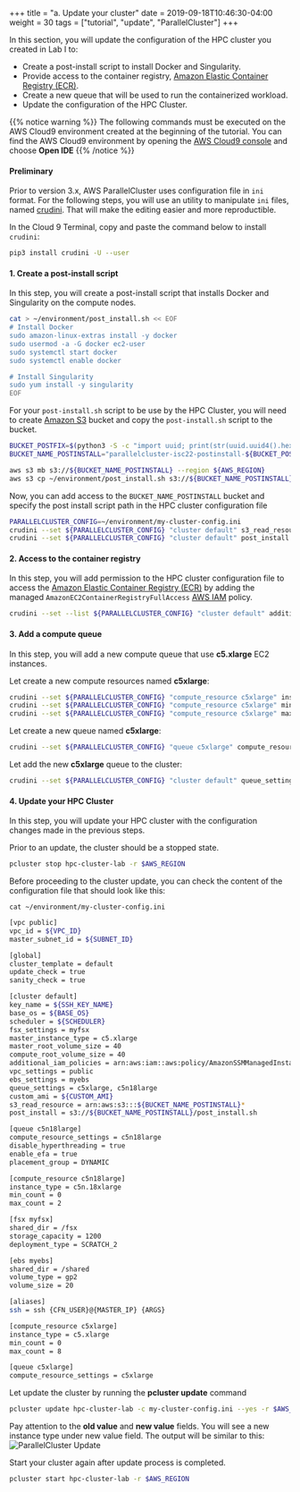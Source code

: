 +++
title = "a. Update your cluster"
date = 2019-09-18T10:46:30-04:00
weight = 30
tags = ["tutorial", "update", "ParallelCluster"]
+++

In this section, you will update the configuration of the HPC cluster you created in Lab I to:
- Create a post-install script to install Docker and Singularity.
- Provide access to the container registry, [Amazon Elastic Container Registry (ECR)](https://aws.amazon.com/ecr/).
- Create a new queue that will be used to run the containerized workload.
- Update the configuration of the HPC Cluster.

{{% notice warning %}}
The following commands must be executed on the AWS Cloud9 environment created at the beginning of the tutorial.
You can find the AWS Cloud9 environment by opening the [AWS Cloud9 console](https://console.aws.amazon.com/cloud9) and choose **Open IDE**
{{% /notice %}}

#### Preliminary

Prior to version 3.x, AWS ParallelCluster uses configuration file in `ini` format.
For the following steps, you will use an utility to manipulate `ini` files, named [crudini](https://github.com/pixelb/crudini).
That will make the editing easier and more reproductible.

In the Cloud 9 Terminal, copy and paste the command below to install `crudini`:

```bash
pip3 install crudini -U --user
```

#### 1. Create a post-install script

In this step, you will create a post-install script that installs Docker and Singularity on the compute nodes.

```bash
cat > ~/environment/post_install.sh << EOF
# Install Docker
sudo amazon-linux-extras install -y docker
sudo usermod -a -G docker ec2-user
sudo systemctl start docker
sudo systemctl enable docker

# Install Singularity
sudo yum install -y singularity
EOF
```

For your `post-install.sh` script to be use by the HPC Cluster, you will need to create [Amazon S3](https://aws.amazon.com/s3/) bucket and copy the `post-install.sh` script to the bucket.

```bash
BUCKET_POSTFIX=$(python3 -S -c "import uuid; print(str(uuid.uuid4().hex)[:10])")
BUCKET_NAME_POSTINSTALL="parallelcluster-isc22-postinstall-${BUCKET_POSTFIX}"

aws s3 mb s3://${BUCKET_NAME_POSTINSTALL} --region ${AWS_REGION}
aws s3 cp ~/environment/post_install.sh s3://${BUCKET_NAME_POSTINSTALL}/
```

Now, you can add access to the `BUCKET_NAME_POSTINSTALL` bucket and specify the post install script path in the HPC cluster configuration file

```bash
PARALLELCLUSTER_CONFIG=~/environment/my-cluster-config.ini
crudini --set ${PARALLELCLUSTER_CONFIG} "cluster default" s3_read_resource "arn:aws:s3:::${BUCKET_NAME_POSTINSTALL}*"
crudini --set ${PARALLELCLUSTER_CONFIG} "cluster default" post_install "s3://${BUCKET_NAME_POSTINSTALL}/post_install.sh"
```

#### 2. Access to the container registry

In this step, you will add permission to the HPC cluster configuration file to access the [Amazon Elastic Container Registry (ECR)](https://aws.amazon.com/ecr/) by adding the managed `AmazonEC2ContainerRegistryFullAccess` [AWS IAM](https://aws.amazon.com/iam/) policy.

```bash
crudini --set --list ${PARALLELCLUSTER_CONFIG} "cluster default" additional_iam_policies "arn:aws:iam::aws:policy/AmazonEC2ContainerRegistryFullAccess"
```

#### 3. Add a compute queue

In this step, you will add a new compute queue that use **c5.xlarge** EC2 instances.

Let create a new compute resources named __c5xlarge__:
```bash
crudini --set ${PARALLELCLUSTER_CONFIG} "compute_resource c5xlarge" instance_type "c5.xlarge"
crudini --set ${PARALLELCLUSTER_CONFIG} "compute_resource c5xlarge" min_count "0"
crudini --set ${PARALLELCLUSTER_CONFIG} "compute_resource c5xlarge" max_count "8"
```

Let create a new queue named __c5xlarge__:
```bash
crudini --set ${PARALLELCLUSTER_CONFIG} "queue c5xlarge" compute_resource_settings "c5xlarge"
```

Let add the new  __c5xlarge__ queue to the cluster:
```bash
crudini --set ${PARALLELCLUSTER_CONFIG} "cluster default" queue_settings "c5xlarge, c5n18large"
```

#### 4. Update your HPC Cluster

In this step, you will update your HPC cluster with the configuration changes made in the previous steps.

Prior to an update, the cluster should be a stopped state.

```bash
pcluster stop hpc-cluster-lab -r $AWS_REGION
```

Before proceeding to the cluster update, you can check the content of the configuration file that should look like this:

`cat ~/environment/my-cluster-config.ini`

```bash
[vpc public]
vpc_id = ${VPC_ID}
master_subnet_id = ${SUBNET_ID}

[global]
cluster_template = default
update_check = true
sanity_check = true

[cluster default]
key_name = ${SSH_KEY_NAME}
base_os = ${BASE_OS}
scheduler = ${SCHEDULER}
fsx_settings = myfsx
master_instance_type = c5.xlarge
master_root_volume_size = 40
compute_root_volume_size = 40
additional_iam_policies = arn:aws:iam::aws:policy/AmazonSSMManagedInstanceCore, arn:aws:iam::aws:policy/service-role/AmazonSSMMaintenanceWindowRole, arn:aws:iam::aws:policy/AmazonEC2ContainerRegistryFullAccess
vpc_settings = public
ebs_settings = myebs
queue_settings = c5xlarge, c5n18large
custom_ami = ${CUSTOM_AMI}
s3_read_resource = arn:aws:s3:::${BUCKET_NAME_POSTINSTALL}*
post_install = s3://${BUCKET_NAME_POSTINSTALL}/post_install.sh

[queue c5n18large]
compute_resource_settings = c5n18large
disable_hyperthreading = true
enable_efa = true
placement_group = DYNAMIC

[compute_resource c5n18large]
instance_type = c5n.18xlarge
min_count = 0
max_count = 2

[fsx myfsx]
shared_dir = /fsx
storage_capacity = 1200
deployment_type = SCRATCH_2

[ebs myebs]
shared_dir = /shared
volume_type = gp2
volume_size = 20

[aliases]
ssh = ssh {CFN_USER}@{MASTER_IP} {ARGS}

[compute_resource c5xlarge]
instance_type = c5.xlarge
min_count = 0
max_count = 8

[queue c5xlarge]
compute_resource_settings = c5xlarge
```

Let update the cluster by running the **pcluster update** command

```bash
pcluster update hpc-cluster-lab -c my-cluster-config.ini --yes -r $AWS_REGION
```

Pay attention to the **old value** and **new value** fields. You will see a new instance type under new value field. The output will be similar to this:
![ParallelCluster Update](/images/container-pc/pcluster_update.png)


Start your cluster again after update process is completed.

```bash
pcluster start hpc-cluster-lab -r $AWS_REGION
```
